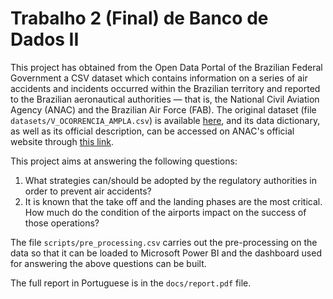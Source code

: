 # Trabalho 2 (Final) de Banco de Dados II

This project has obtained from the Open Data Portal of the Brazilian Federal Government a CSV dataset which contains information on a series of air accidents and incidents occurred within the Brazilian territory and reported to the Brazilian aeronautical authorities &mdash; that is, the National Civil Aviation Agency (ANAC) and the Brazilian Air Force (FAB). The original dataset (file `datasets/V_OCORRENCIA_AMPLA.csv`) is available [here](https://dados.gov.br/dados/conjuntos-dados/ocorrncias-aeronuticas), and its data dictionary, as well as its official description, can be accessed on ANAC's official website through [this link](https://www.anac.gov.br/acesso-a-informacao/dados-abertos/areas-de-atuacao/seguranca-operacional/ocorrencias-aeronauticas/metadados-do-conjunto-de-dados-ocorrencias-aeronauticas).

This project aims at answering the following questions:
1. What strategies can/should be adopted by the regulatory authorities in order to prevent air accidents?
2. It is known that the take off and the landing phases are the most critical. How much do the condition of the airports impact on the success of those operations?

The file `scripts/pre_processing.csv` carries out the pre-processing on the data so that it can be loaded to Microsoft Power BI and the dashboard used for answering the above questions can be built.

The full report in Portuguese is in the `docs/report.pdf` file.